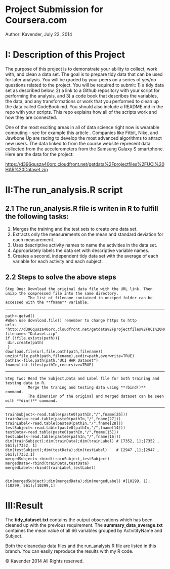 Project Submission for Coursera.com
========================
Author: Kavender, July 22, 2014


I: Description of this Project
==================================
The purpose of this project is to demonstrate your ability to collect, work with, and clean a data set. The goal is to prepare tidy data that can be used for later analysis. You will be graded by your peers on a series of yes/no questions related to the project. You will be required to submit: 1) a tidy data set as described below, 2) a link to a Github repository with your script for performing the analysis, and 3) a code book that describes the variables, the data, and any transformations or work that you performed to clean up the data called CodeBook.md. You should also include a README.md in the repo with your scripts. This repo explains how all of the scripts work and how they are connected.  

One of the most exciting areas in all of data science right now is wearable computing - see for example this article . Companies like Fitbit, Nike, and Jawbone Up are racing to develop the most advanced algorithms to attract new users. The data linked to from the course website represent data collected from the accelerometers from the Samsung Galaxy S smartphone. Here are the data for the project: 

https://d396qusza40orc.cloudfront.net/getdata%2Fprojectfiles%2FUCI%20HAR%20Dataset.zip 

 


II:The run_analysis.R script
==============================

2.1 The run_analysis.R file is writen in R to fulfill the following tasks:
--------------------------------------------------------------------------

1.  Merges the training and the test sets to create one data set.
2.  Extracts only the measurements on the mean and standard deviation for each measurement. 
3.  Uses descriptive activity names to name the activities in the data set.
4.  Appropriately labels the data set with descriptive variable names. 
5.  Creates a second, independent tidy data set with the average of each variable for each activity and each subject. 


2.2 Steps to solve the above steps
--------------------------------------
    Step One: Download the original data file with the URL link. Then unizp the compressed file into the same directory.
              The list of filename contained in unziped folder can be accessed with the **fname** variable.
  ----------------------
    path<-getwd()
    #When use download.file() remember to change https to http
    url<-"http://d396qusza40orc.cloudfront.net/getdata%2Fprojectfiles%2FUCI%20HAR%20Dataset.zip"
    filename<-"Dataset.zip"
    if (!file.exists(path)){
     dir.create(path)
     }
    download.file(url,file.path(path,filename))
    unzip(file.path(path,filename),exdir=path,overwrite=TRUE)
    pathIn<-file.path(path,"UCI HAR Dataset")
    fname=list.files(pathIn,recursive=TRUE)
    

--------------------------------
    Step Two: Read the Subject,Data and Label file for both training and testing data in R. 
              Merge the traning and testing data using **rbind()** command. 
              The dimension of the original and merged dataset can be seen with **dim()** command.
  --------------------
    trainSubject<-read.table(paste0(pathIn,"/",fname[26]))
    trainData<-read.table(paste0(pathIn,"/",fname[27]))
    trainLabel<-read.table(paste0(pathIn,"/",fname[28]))
    testSubject<-read.table(paste0(pathIn,"/",fname[14]))
    testData<-read.table(paste0(pathIn,"/",fname[15]))
    testLabel<-read.table(paste0(pathIn,"/",fname[16]))
    dim(trainSubject);dim(trainData);dim(trainLabel) # [7352, 1];[7352 , 561];[7352, 1]
    dim(testSubject);dim(testData);dim(testLabel)    # [2947 ,1];[2947 , 561];[7352,1]
    mergedSubject<-rbind(trainSubject,testSubject)
    mergedData<-rbind(trainData,testData)
    mergedLabel<-rbind(trainLabel,testLabel)
    

    dim(mergedSubject);dim(mergedData);dim(mergedLabel) #[10299, 1];[10299, 561];[10299,1]







III:Result
===================

The **tidy_dataset.txt** contains the output observations which has been cleaned up with the previous requirement.
The **summary_data_average.txt** containes the mean value of all 66 variables grouped by ActvitityName and Subject.

Both the cleanedup data files and the run_analysis.R file are listed in this branch. You can easily reproduce the results with my R code. 


© Kavender 2014 All Rights reserved.




